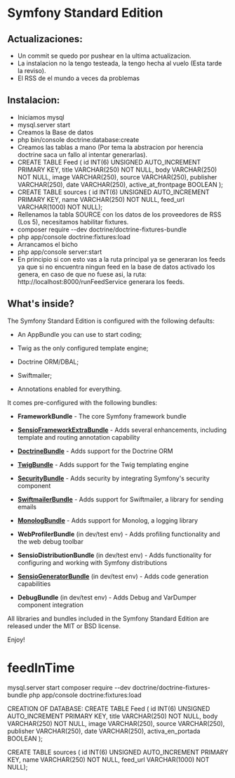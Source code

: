 Symfony Standard Edition
========================
Actualizaciones:
--------------
- Un commit se quedo por pushear en la ultima actualizacion.
- La instalacion no la tengo testeada, la tengo hecha al vuelo (Esta tarde la reviso).
- El RSS de el mundo a veces da problemas

Instalacion:
--------------
* Iniciamos mysql 
 * mysql.server start
* Creamos la Base de datos
 * php bin/console doctrine:database:create
* Creamos las tablas a mano (Por tema la abstracion por herencia doctrine saca un fallo al intentar generarlas).
 * CREATE TABLE Feed (
     id INT(6) UNSIGNED AUTO_INCREMENT PRIMARY KEY,
     title VARCHAR(250) NOT NULL,
     body VARCHAR(250) NOT NULL,
     image VARCHAR(250),
     source VARCHAR(250),
     publisher VARCHAR(250),
     date VARCHAR(250),
     active_at_frontpage BOOLEAN
   );
 * CREATE TABLE sources ( id INT(6) UNSIGNED AUTO_INCREMENT PRIMARY KEY, name VARCHAR(250) NOT NULL, feed_url VARCHAR(1000) NOT NULL);
* Rellenamos la tabla SOURCE con los datos de los proveedores de RSS (Los 5), necesitamos habilitar fixtures.
 * composer require --dev doctrine/doctrine-fixtures-bundle
 * php app/console doctrine:fixtures:load
* Arrancamos el bicho
 * php app/console server:start
* En principio si con esto vas a la ruta principal ya se generaran los feeds ya que si no encuentra ningun feed en la base de datos activado los genera, en caso de que no fuese asi, la ruta: http://localhost:8000/runFeedService generara los feeds.



What's inside?
--------------

The Symfony Standard Edition is configured with the following defaults:

  * An AppBundle you can use to start coding;

  * Twig as the only configured template engine;

  * Doctrine ORM/DBAL;

  * Swiftmailer;

  * Annotations enabled for everything.

It comes pre-configured with the following bundles:

  * **FrameworkBundle** - The core Symfony framework bundle

  * [**SensioFrameworkExtraBundle**][6] - Adds several enhancements, including
    template and routing annotation capability

  * [**DoctrineBundle**][7] - Adds support for the Doctrine ORM

  * [**TwigBundle**][8] - Adds support for the Twig templating engine

  * [**SecurityBundle**][9] - Adds security by integrating Symfony's security
    component

  * [**SwiftmailerBundle**][10] - Adds support for Swiftmailer, a library for
    sending emails

  * [**MonologBundle**][11] - Adds support for Monolog, a logging library

  * **WebProfilerBundle** (in dev/test env) - Adds profiling functionality and
    the web debug toolbar

  * **SensioDistributionBundle** (in dev/test env) - Adds functionality for
    configuring and working with Symfony distributions

  * [**SensioGeneratorBundle**][13] (in dev/test env) - Adds code generation
    capabilities

  * **DebugBundle** (in dev/test env) - Adds Debug and VarDumper component
    integration

All libraries and bundles included in the Symfony Standard Edition are
released under the MIT or BSD license.

Enjoy!

[1]:  https://symfony.com/doc/2.8/book/installation.html
[6]:  https://symfony.com/doc/current/bundles/SensioFrameworkExtraBundle/index.html
[7]:  https://symfony.com/doc/2.8/book/doctrine.html
[8]:  https://symfony.com/doc/2.8/book/templating.html
[9]:  https://symfony.com/doc/2.8/book/security.html
[10]: https://symfony.com/doc/2.8/cookbook/email.html
[11]: https://symfony.com/doc/2.8/cookbook/logging/monolog.html
[13]: https://symfony.com/doc/2.8/bundles/SensioGeneratorBundle/index.html
# feedInTime
mysql.server start
composer require --dev doctrine/doctrine-fixtures-bundle
php app/console doctrine:fixtures:load

CREATION OF DATABASE:
  CREATE TABLE Feed (
    id INT(6) UNSIGNED AUTO_INCREMENT PRIMARY KEY,
    title VARCHAR(250) NOT NULL,
    body VARCHAR(250) NOT NULL,
    image VARCHAR(250),
    source VARCHAR(250),
    publisher VARCHAR(250),
    date VARCHAR(250),
    activa_en_portada BOOLEAN
  );

  CREATE TABLE sources ( id INT(6) UNSIGNED AUTO_INCREMENT PRIMARY KEY, name VARCHAR(250) NOT NULL, feed_url VARCHAR(1000) NOT NULL);
